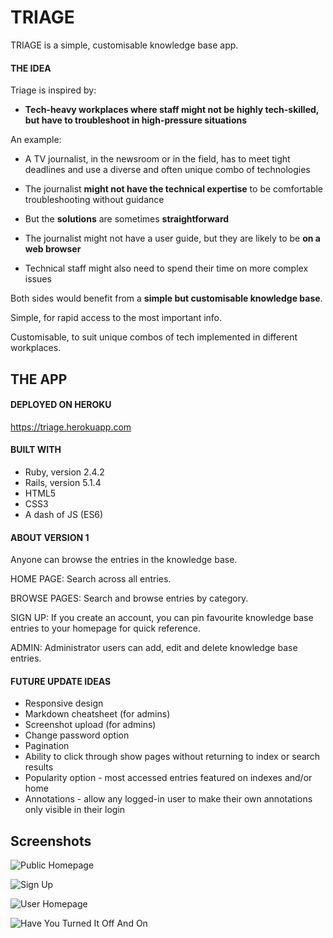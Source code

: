 # TRIAGE

TRIAGE is a simple, customisable knowledge base app.

#### THE IDEA

Triage is inspired by:

- **Tech-heavy workplaces where staff might not be highly tech-skilled, but have to troubleshoot in high-pressure situations**

An example:

- A TV journalist, in the newsroom or in the field, has to meet tight deadlines and use a diverse and often unique combo of technologies

- The journalist **might not have the technical expertise** to be comfortable troubleshooting without guidance

- But the **solutions** are sometimes **straightforward**

- The journalist might not have a user guide, but they are likely to be **on a web browser**

- Technical staff might also need to spend their time on more complex issues

Both sides would benefit from a **simple but customisable knowledge base**.

Simple, for rapid access to the most important info.

Customisable, to suit unique combos of tech implemented in different workplaces.




## THE APP

#### DEPLOYED ON HEROKU

https://triage.herokuapp.com

#### BUILT WITH

- Ruby, version 2.4.2
- Rails, version 5.1.4
- HTML5
- CSS3
- A dash of JS (ES6)


#### ABOUT VERSION 1

Anyone can browse the entries in the knowledge base.

HOME PAGE: Search across all entries.

BROWSE PAGES: Search and browse entries by category.

SIGN UP: If you create an account, you can pin favourite knowledge base entries to your homepage for quick reference.

ADMIN: Administrator users can add, edit and delete knowledge base entries.


#### FUTURE UPDATE IDEAS

- Responsive design
- Markdown cheatsheet (for admins)
- Screenshot upload (for admins)
- Change password option
- Pagination
- Ability to click through show pages without returning to index or search results
- Popularity option - most accessed entries featured on indexes and/or home
- Annotations - allow any logged-in user to make their own annotations only visible in their login


## Screenshots

![Public Homepage](http://res.cloudinary.com/mrmy/image/upload/v1512107079/Screen_Shot_2017-12-01_at_4.41.44_pm_qycpxp.png)

![Sign Up](http://res.cloudinary.com/mrmy/image/upload/v1512107078/Screen_Shot_2017-12-01_at_4.42.03_pm_y2na5n.png)

![User Homepage](http://res.cloudinary.com/mrmy/image/upload/v1512107078/Screen_Shot_2017-12-01_at_4.42.55_pm_evttvo.png)

![Have You Turned It Off And On](http://res.cloudinary.com/mrmy/image/upload/v1512107271/Screen_Shot_2017-12-01_at_4.47.23_pm_rn0bwm.png)
